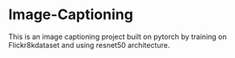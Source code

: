 # Image-Captioning
This is an image captioning project built on pytorch by training on Flickr8kdataset and using resnet50 architecture.
